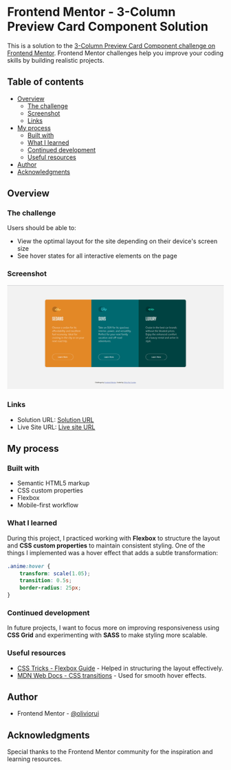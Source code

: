 # Frontend Mentor - 3-Column Preview Card Component Solution

This is a solution to the [3-Column Preview Card Component challenge on Frontend Mentor](https://www.frontendmentor.io/challenges/3column-preview-card-component-pH92eAR2-). Frontend Mentor challenges help you improve your coding skills by building realistic projects.

## Table of contents

- [Overview](#overview)
  - [The challenge](#the-challenge)
  - [Screenshot](#screenshot)
  - [Links](#links)
- [My process](#my-process)
  - [Built with](#built-with)
  - [What I learned](#what-i-learned)
  - [Continued development](#continued-development)
  - [Useful resources](#useful-resources)
- [Author](#author)
- [Acknowledgments](#acknowledgments)

## Overview

### The challenge

Users should be able to:

- View the optimal layout for the site depending on their device's screen size
- See hover states for all interactive elements on the page

### Screenshot

![](design/screenshot.png)

### Links

- Solution URL: [Solution URL](https://www.frontendmentor.io/solutions/3-column-preview-card-component-0sCNCChJaS)
- Live Site URL: [Live site URL](https://oliviorui.github.io/practice-projects/html-css/3-column-preview-card-component/index.html)

## My process

### Built with

- Semantic HTML5 markup
- CSS custom properties
- Flexbox
- Mobile-first workflow

### What I learned

During this project, I practiced working with **Flexbox** to structure the layout and **CSS custom properties** to maintain consistent styling. One of the things I implemented was a hover effect that adds a subtle transformation:

```css
.anime:hover {
    transform: scale(1.05);
    transition: 0.5s;
    border-radius: 25px;
}
```

### Continued development

In future projects, I want to focus more on improving responsiveness using **CSS Grid** and experimenting with **SASS** to make styling more scalable.

### Useful resources

- [CSS Tricks - Flexbox Guide](https://css-tricks.com/snippets/css/a-guide-to-flexbox/) - Helped in structuring the layout effectively.
- [MDN Web Docs - CSS transitions](https://developer.mozilla.org/en-US/docs/Web/CSS/CSS_Transitions/Using_CSS_transitions) - Used for smooth hover effects.

## Author

- Frontend Mentor - [@oliviorui](https://www.frontendmentor.io/profile/oliviorui)

## Acknowledgments

Special thanks to the Frontend Mentor community for the inspiration and learning resources.